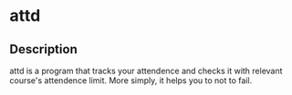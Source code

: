 # attd

## Description

attd is a program that tracks your attendence and checks it with relevant course's attendence limit. More simply, it helps you to not to fail.
